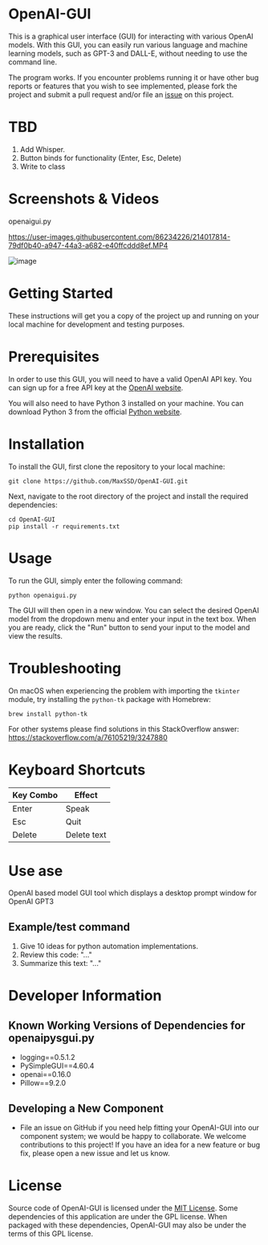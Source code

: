 # OpenAI-GUI

This is a graphical user interface (GUI) for interacting with various OpenAI models. With this GUI, you can easily run various language and machine learning models, such as GPT-3 and DALL-E, without needing to use the command line.

The program works. If you encounter problems running it or have other bug reports or features that you wish to see implemented, please fork the project and submit a pull request and/or file an [issue](https://github.com/MaxSSD/OpenAI-GUI/issues) on this project.

# TBD
1. Add Whisper.
2. Button binds for functionality (Enter, Esc, Delete)
4. Write to class

# Screenshots & Videos
openaigui.py

https://user-images.githubusercontent.com/86234226/214017814-79df0b40-a947-44a3-a682-e40ffcddd8ef.MP4

![image](https://user-images.githubusercontent.com/86234226/215348448-b85458cb-466b-4038-942a-c2fd7b6caf41.png)

# Getting Started
These instructions will get you a copy of the project up and running on your local machine for development and testing purposes.

# Prerequisites
In order to use this GUI, you will need to have a valid OpenAI API key. You can sign up for a free API key at the [OpenAI website](https://beta.openai.com/account/api-keys).

You will also need to have Python 3 installed on your machine. You can download Python 3 from the official [Python website](https://www.python.org/downloads/).

# Installation
To install the GUI, first clone the repository to your local machine:

```
git clone https://github.com/MaxSSD/OpenAI-GUI.git
```
Next, navigate to the root directory of the project and install the required dependencies:
```
cd OpenAI-GUI
pip install -r requirements.txt
```
# Usage
To run the GUI, simply enter the following command:
```
python openaigui.py
```
The GUI will then open in a new window. You can select the desired OpenAI model from the dropdown menu and enter your input in the text box. When you are ready, click the "Run" button to send your input to the model and view the results.

# Troubleshooting
On macOS when experiencing the problem with importing the `tkinter` module, try installing the `python-tk` package with Homebrew:
```shell
brew install python-tk
```

For other systems please find solutions in this StackOverflow answer:
https://stackoverflow.com/a/76105219/3247880


# Keyboard Shortcuts
| Key Combo                 | Effect                                             |
| ------------------------- | -------------------------------------------------- |
| Enter                     | Speak                                              |
| Esc                       | Quit                                               |
| Delete                    | Delete text                                        |


# Use ase
OpenAI based model GUI tool which displays a desktop prompt window for OpenAI GPT3

## Example/test command
1. Give 10 ideas for python automation implementations.
2. Review this code: "..."
3. Summarize this text: "..."

# Developer Information
## Known Working Versions of Dependencies for openaipysgui.py
* logging==0.5.1.2
* PySimpleGUI==4.60.4
* openai==0.16.0
* Pillow==9.2.0

## Developing a New Component
* File an issue on GitHub if you need help fitting your OpenAI-GUI into our component system; we would be happy to collaborate. We welcome contributions to this project! If you have an idea for a new feature or bug fix, please open a new issue and let us know.

# License
Source code of OpenAI-GUI is licensed under the [MIT License](https://github.com/MaxSSD/OpenAI-GUI/blob/main/LICENSE).
Some dependencies of this application are under the GPL license. When packaged with these dependencies, OpenAI-GUI may also be under the terms of this GPL license.
